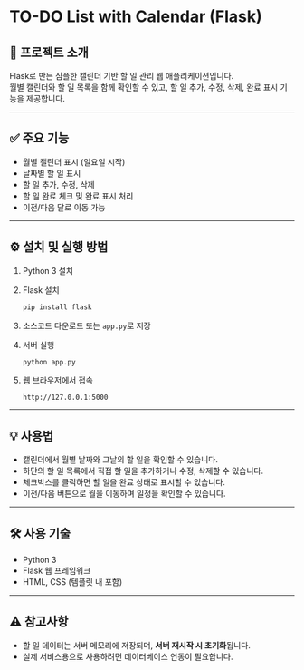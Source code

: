 # TO-DO List with Calendar (Flask)

## 📌 프로젝트 소개  
Flask로 만든 심플한 캘린더 기반 할 일 관리 웹 애플리케이션입니다.  
월별 캘린더와 할 일 목록을 함께 확인할 수 있고, 할 일 추가, 수정, 삭제, 완료 표시 기능을 제공합니다.

---

## ✅ 주요 기능  
- 월별 캘린더 표시 (일요일 시작)  
- 날짜별 할 일 표시  
- 할 일 추가, 수정, 삭제  
- 할 일 완료 체크 및 완료 표시 처리  
- 이전/다음 달로 이동 가능  

---

## ⚙️ 설치 및 실행 방법  

1. Python 3 설치  

2. Flask 설치  
    ```bash
    pip install flask
    ```

3. 소스코드 다운로드 또는 `app.py`로 저장  

4. 서버 실행  
    ```bash
    python app.py
    ```

5. 웹 브라우저에서 접속  
    ```
    http://127.0.0.1:5000
    ```

---

## 💡 사용법  

- 캘린더에서 월별 날짜와 그날의 할 일을 확인할 수 있습니다.  
- 하단의 할 일 목록에서 직접 할 일을 추가하거나 수정, 삭제할 수 있습니다.  
- 체크박스를 클릭하면 할 일을 완료 상태로 표시할 수 있습니다.  
- 이전/다음 버튼으로 월을 이동하며 일정을 확인할 수 있습니다.

---

## 🛠️ 사용 기술  

- Python 3  
- Flask 웹 프레임워크  
- HTML, CSS (템플릿 내 포함)

---

## ⚠️ 참고사항  

- 할 일 데이터는 서버 메모리에 저장되며, **서버 재시작 시 초기화**됩니다.  
- 실제 서비스용으로 사용하려면 데이터베이스 연동이 필요합니다.  
